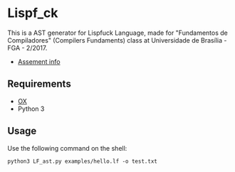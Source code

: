 # Lispf_ck

This is a AST generator for Lispfuck Language, made for "Fundamentos de Compiladores" (Compilers Fundaments) class at Universidade de Brasília - FGA - 2/2017.

- [Assement info](https://github.com/fabiommendes/compiladores/blob/master/trabalhos/03-lispf_ck.rst)

## Requirements
- [OX](https://github.com/fabiommendes/ox)
- Python 3

## Usage
Use the following command on the shell:
```shell
python3 LF_ast.py examples/hello.lf -o test.txt
```